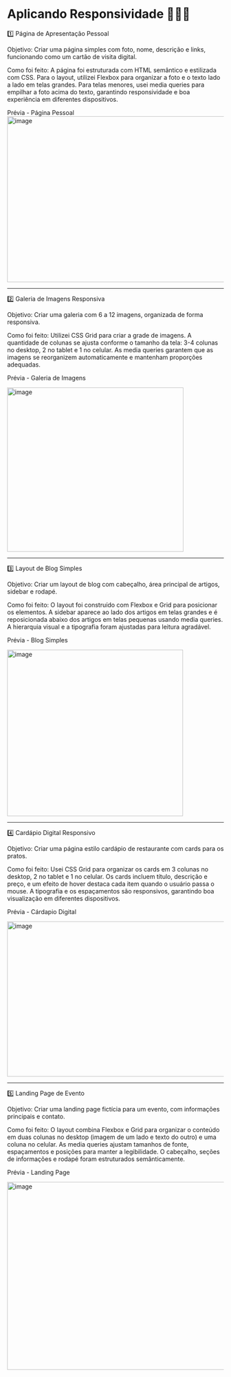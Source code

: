# Aplicando Responsividade 👩🏻‍💻

1️⃣ Página de Apresentação Pessoal

Objetivo: Criar uma página simples com foto, nome, descrição e links, funcionando como um cartão de visita digital.

Como foi feito:
A página foi estruturada com HTML semântico e estilizada com CSS. Para o layout, utilizei Flexbox para organizar a foto e o texto lado a lado em telas grandes. Para telas menores, usei media queries para empilhar a foto acima do texto, garantindo responsividade e boa experiência em diferentes dispositivos.

Prévia - Página Pessoal
<img width="959" height="386" alt="image" src="https://github.com/user-attachments/assets/e1715a85-6f2f-4d26-82fe-6bd5608ecdf3" />


_________________________________________________________________________________________

2️⃣ Galeria de Imagens Responsiva

Objetivo: Criar uma galeria com 6 a 12 imagens, organizada de forma responsiva.

Como foi feito:
Utilizei CSS Grid para criar a grade de imagens. A quantidade de colunas se ajusta conforme o tamanho da tela: 3-4 colunas no desktop, 2 no tablet e 1 no celular. As media queries garantem que as imagens se reorganizem automaticamente e mantenham proporções adequadas.

Prévia - Galeria de Imagens

<img width="410" height="382" alt="image" src="https://github.com/user-attachments/assets/a03d41d1-a793-4eb4-b29a-2d5d5b6daa14" />


_________________________________________________________________________________________

3️⃣ Layout de Blog Simples

Objetivo: Criar um layout de blog com cabeçalho, área principal de artigos, sidebar e rodapé.

Como foi feito:
O layout foi construído com Flexbox e Grid para posicionar os elementos. A sidebar aparece ao lado dos artigos em telas grandes e é reposicionada abaixo dos artigos em telas pequenas usando media queries. A hierarquia visual e a tipografia foram ajustadas para leitura agradável.

Prévia - Blog Simples

<img width="409" height="387" alt="image" src="https://github.com/user-attachments/assets/29d17f2f-4767-4c8c-b321-4292e159f4b8" />


_________________________________________________________________________________________

4️⃣ Cardápio Digital Responsivo

Objetivo: Criar uma página estilo cardápio de restaurante com cards para os pratos.

Como foi feito:
Usei CSS Grid para organizar os cards em 3 colunas no desktop, 2 no tablet e 1 no celular. Os cards incluem título, descrição e preço, e um efeito de hover destaca cada item quando o usuário passa o mouse. A tipografia e os espaçamentos são responsivos, garantindo boa visualização em diferentes dispositivos.

Prévia - Cárdapio Digital

<img width="508" height="361" alt="image" src="https://github.com/user-attachments/assets/45191e76-f361-449b-82a2-8ed9a00ab7c2" />

_________________________________________________________________________________________

5️⃣ Landing Page de Evento

Objetivo: Criar uma landing page fictícia para um evento, com informações principais e contato.

Como foi feito:
O layout combina Flexbox e Grid para organizar o conteúdo em duas colunas no desktop (imagem de um lado e texto do outro) e uma coluna no celular. As media queries ajustam tamanhos de fonte, espaçamentos e posições para manter a legibilidade. O cabeçalho, seções de informações e rodapé foram estruturados semânticamente.

Prévia - Landing Page

<img width="947" height="437" alt="image" src="https://github.com/user-attachments/assets/61a934fd-1272-4203-9636-081bb85359f0" />

